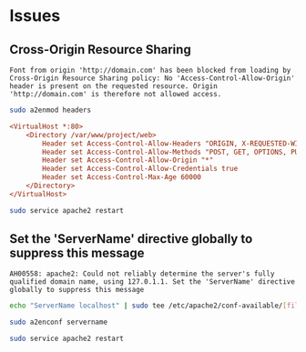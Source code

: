 # Issues

## Cross-Origin Resource Sharing

```
Font from origin 'http://domain.com' has been blocked from loading by Cross-Origin Resource Sharing policy: No 'Access-Control-Allow-Origin' header is present on the requested resource. Origin 'http://domain.com' is therefore not allowed access.
```

```sh
sudo a2enmod headers
```

```ini
<VirtualHost *:80>
    <Directory /var/www/project/web>
        Header set Access-Control-Allow-Headers "ORIGIN, X-REQUESTED-WITH, CONTENT-TYPE"
        Header set Access-Control-Allow-Methods "POST, GET, OPTIONS, PUT, DELETE"
        Header set Access-Control-Allow-Origin "*"
        Header set Access-Control-Allow-Credentials true
        Header set Access-Control-Max-Age 60000
    </Directory>
</VirtualHost>
```

```sh
sudo service apache2 restart
```

## Set the 'ServerName' directive globally to suppress this message

```
AH00558: apache2: Could not reliably determine the server's fully qualified domain name, using 127.0.1.1. Set the 'ServerName' directive globally to suppress this message
```

```sh
echo "ServerName localhost" | sudo tee /etc/apache2/conf-available/[filename].conf
```

```sh
sudo a2enconf servername
```

```sh
sudo service apache2 restart
```
